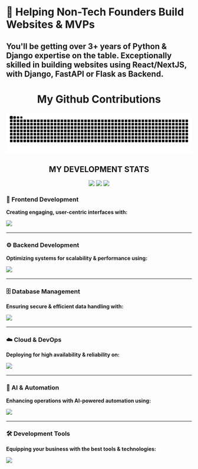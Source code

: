 # 🚀 Helping Non-Tech Founders Build Websites & MVPs
## You'll be getting over 3+ years of Python & Django expertise on the table. Exceptionally skilled in building websites using React/NextJS, with Django, FastAPI or Flask as Backend.
#
<div align="center">
<h1>My Github Contributions</h1>
  <picture>
    <source media="(prefers-color-scheme: dark)" srcset="https://github.com/TalhaBruh/Github-ReadME/blob/output/github-contribution-grid-snake-dark.svg" />
    <source media="(prefers-color-scheme: light)" srcset="https://github.com/TalhaBruh/Github-ReadME/blob/output/github-contribution-grid-snake.svg" />
    <img alt="github-snake" src="https://github.com/TalhaBruh/Github-ReadME/blob/output/github-contribution-grid-snake.svg" />
  </picture></br>
</div>

<div align=center> 
  <h2>MY DEVELOPMENT STATS</h2>
  <img src="https://github-profile-summary-cards.vercel.app/api/cards/profile-details?username=TalhaBruh&theme=algolia">
  <img src="https://github-profile-summary-cards.vercel.app/api/cards/repos-per-language?username=TalhaBruh&theme=algolia">
  <img src="https://github-profile-summary-cards.vercel.app/api/cards/most-commit-language?username=TalhaBruh&theme=algolia">
</div>

### 🎨 Frontend Development  
**Creating engaging, user-centric interfaces with:**  
<p align="left">
  <img src="https://skillicons.dev/icons?i=typescript,nextjs,react,tailwind" height="40">
</p>

---

### ⚙️ Backend Development  
**Optimizing systems for scalability & performance using:**  
<p align="left">
  <img src="https://skillicons.dev/icons?i=python,django,nodejs,flask,fastapi" height="40">
</p>

---

### 🗄️ Database Management  
**Ensuring secure & efficient data handling with:**  
<p align="left">
  <img src="https://skillicons.dev/icons?i=postgres,mongo,firebase,mysql,sqlite" height="40">
</p>

---

### ☁️ Cloud & DevOps  
**Deploying for high availability & reliability on:**  
<p align="left">
  <img src="https://skillicons.dev/icons?i=aws,azure,kubernetes,docker,vercel,netlify" height="40">
</p>

---

### 🤖 AI & Automation  
**Enhancing operations with AI-powered automation using:**  
<p align="left">
  <img src="https://skillicons.dev/icons?i=pytorch,redux,tensorflow,selenium" height="40">
</p>

---

### 🛠 Development Tools  
**Equipping your business with the best tools & technologies:**  
<p align="left">
  <img src="https://skillicons.dev/icons?i=gitlab,vscode,visualstudio,linux,webflow" height="40">
</p>

